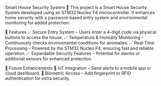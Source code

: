Smart House Security System 🚀
This project is a Smart House Security System developed using an STM32 Nucleo F4 microcontroller. It enhances home security with a password-based entry system and environmental monitoring for added protection.

🔐 Features
✅ Secure Entry System – Users enter a 4-digit code via physical buttons to access the house.
✅ Temperature & Humidity Monitoring – Continuously checks environmental conditions for anomalies.
✅ Real-Time Processing – Powered by the STM32 Nucleo F4, ensuring fast and reliable operation.
✅ Expandable Security Features – Potential for alarms or additional sensors for enhanced protection.

🔧 Future Enhancements
🔹 IoT Integration – Send alerts to a mobile app or cloud dashboard.
🔹 Biometric Access – Add fingerprint or RFID authentication for extra security.

